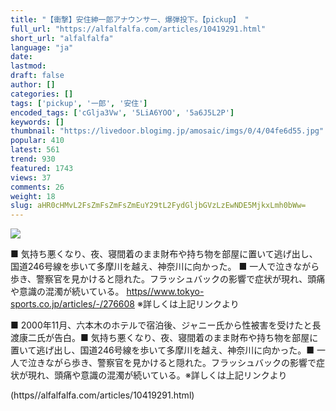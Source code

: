 ```yaml
---
title: "【衝撃】安住紳一郎アナウンサー、爆弾投下。【pickup】 "
full_url: "https://alfalfalfa.com/articles/10419291.html"
short_url: "alfalfalfa"
language: "ja"
date: 
lastmod: 
draft: false
author: []
categories: []
tags: ['pickup', '一郎', '安住']
encoded_tags: ['cGlja3Vw', '5LiA6YOO', '5a6J5L2P']
keywords: []
thumbnail: "https://livedoor.blogimg.jp/amosaic/imgs/0/4/04fe6d55.jpg"
popular: 410
latest: 561
trend: 930
featured: 1743
views: 37
comments: 26
weight: 18
slug: aHR0cHMvL2FsZmFsZmFsZmEuY29tL2FydGljbGVzLzEwNDE5MjkxLmh0bWw=
---
```


![](https://livedoor.blogimg.jp/amosaic/imgs/0/4/04fe6d55.jpg)

<div> ■ 気持ち悪くなり、夜、寝間着のまま財布や持ち物を部屋に置いて逃げ出し、国道246号線を歩いて多摩川を越え、神奈川に向かった。 ■ 一人で泣きながら歩き、警察官を見かけると隠れた。フラッシュバックの影響で症状が現れ、頭痛や意識の混濁が続いている。 <a href='https//www.tokyo-sports.co.jp/articles/-/276608' target='_blank' rel='nofollow'>https//www.tokyo-sports.co.jp/articles/-/276608</a> ※詳しくは上記リンクより <p>■ 2000年11月、六本木のホテルで宿泊後、ジャニー氏から性被害を受けたと長渡康二氏が告白。■ 気持ち悪くなり、夜、寝間着のまま財布や持ち物を部屋に置いて逃げ出し、国道246号線を歩いて多摩川を越え、神奈川に向かった。■ 一人で泣きながら歩き、警察官を見かけると隠れた。フラッシュバックの影響で症状が現れ、頭痛や意識の混濁が続いている。※詳しくは上記リンクより</p></div>

(https//alfalfalfa.com/articles/10419291.html)

